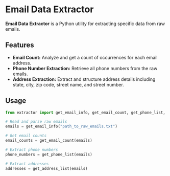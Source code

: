 # Email Data Extractor

**Email Data Extractor** is a Python utility for extracting specific data from raw emails.

## Features

- **Email Count:** Analyze and get a count of occurrences for each email address.
- **Phone Number Extraction:** Retrieve all phone numbers from the raw emails.
- **Address Extraction:** Extract and structure address details including state, city, zip code, street name, and street number.

## Usage

```python
from extractor import get_email_info, get_email_count, get_phone_list, get_address_list

# Read and parse raw emails
emails = get_email_info("path_to_raw_emails.txt")

# Get email counts
email_counts = get_email_count(emails)

# Extract phone numbers
phone_numbers = get_phone_list(emails)

# Extract addresses
addresses = get_address_list(emails)
